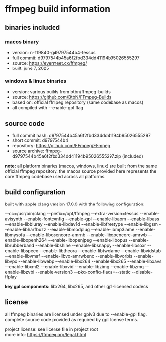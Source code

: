 # ffmpeg build information

## binaries included

### macos binary

- version: n-119840-gd9797544b4-tessus
- full commit: d9797544b45a6f2fbd334dd41194b95026555297
- source: https://evermeet.cx/ffmpeg/
- built: june 7, 2025

### windows & linux binaries

- version: various builds from btbn/ffmpeg-builds
- source: https://github.com/BtbN/FFmpeg-Builds
- based on: official ffmpeg repository (same codebase as macos)
- all compiled with --enable-gpl flag

## source code

- full commit hash: d9797544b45a6f2fbd334dd41194b95026555297
- short commit: d9797544b4
- repository: https://github.com/FFmpeg/FFmpeg
- source archive: ffmpeg-d9797544b45a6f2fbd334dd41194b95026555297.zip (included)

**note:** all platform binaries (macos, windows, linux) are built from the same official ffmpeg repository. the macos source provided here represents the core ffmpeg codebase used across all platforms.

## build configuration

built with apple clang version 17.0.0 with the following configuration:

--cc=/usr/bin/clang --prefix=/opt/ffmpeg --extra-version=tessus --enable-avisynth --enable-fontconfig --enable-gpl --enable-libaom --enable-libass --enable-libbluray --enable-libdav1d --enable-libfreetype --enable-libgsm --enable-libharfbuzz --enable-libmodplug --enable-libmp3lame --enable-libmysofa --enable-libopencore-amrnb --enable-libopencore-amrwb --enable-libopenh264 --enable-libopenjpeg --enable-libopus --enable-librubberband --enable-libshine --enable-libsnappy --enable-libsoxr --enable-libspeex --enable-libtheora --enable-libtwolame --enable-libvidstab --enable-libvmaf --enable-libvo-amrwbenc --enable-libvorbis --enable-libvpx --enable-libwebp --enable-libx264 --enable-libx265 --enable-libxavs --enable-libxml2 --enable-libxvid --enable-libzimg --enable-libzmq --enable-libzvbi --enable-version3 --pkg-config-flags=--static --disable-ffplay

**key gpl components:** libx264, libx265, and other gpl-licensed codecs

## license

all ffmpeg binaries are licensed under gplv3 due to --enable-gpl flag.
complete source code provided as required by gpl license terms.

project license: see license file in project root  
more info: https://ffmpeg.org/legal.html
